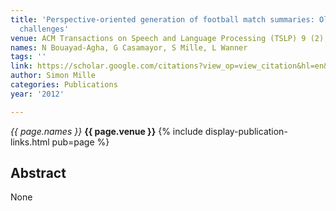 ```yaml
---
title: 'Perspective-oriented generation of football match summaries: Old tasks, new
  challenges'
venue: ACM Transactions on Speech and Language Processing (TSLP) 9 (2), 1-31, 2012
names: N Bouayad-Agha, G Casamayor, S Mille, L Wanner
tags: ''
link: https://scholar.google.com/citations?view_op=view_citation&hl=en&user=hg8-G68AAAAJ&citation_for_view=hg8-G68AAAAJ:TQgYirikUcIC
author: Simon Mille
categories: Publications
year: '2012'

---
```


*{{ page.names }}*
**{{ page.venue }}**
{% include display-publication-links.html pub=page %}
## Abstract

None